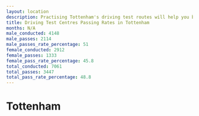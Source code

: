 ```yaml
---
layout: location
description: Practising Tottenham's driving test routes will help you become more confident in your gear-changing abilities.
title: Driving Test Centres Passing Rates in Tottenham
months: N/A
male_conducted: 4148
male_passes: 2114
male_passes_rate_percentage: 51
female_conducted: 2912
female_passes: 1333
female_pass_rate_percentage: 45.8
total_conducted: 7061
total_passes: 3447
total_pass_rate_percentage: 48.8
---
```


# Tottenham
